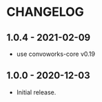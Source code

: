 # CHANGELOG

## 1.0.4 - 2021-02-09

* use convoworks-core v0.19

## 1.0.0 - 2020-12-03

* Initial release.


